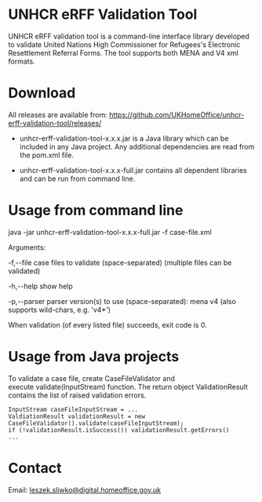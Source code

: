 # UNHCR eRFF Validation Tool

UNHCR eRFF validation tool is a command-line interface library developed to validate United Nations High Commissioner for Refugees's Electronic Resettlement Referral Forms. The tool supports both MENA and V4 xml formats.

# Download

All releases are available from:
https://github.com/UKHomeOffice/unhcr-erff-validation-tool/releases/

* unhcr-erff-validation-tool-x.x.x.jar is a Java library which can be included in any Java project. Any additional dependencies are read from the pom.xml file.

* unhcr-erff-validation-tool-x.x.x-full.jar contains all dependent libraries and can be run from command line.


# Usage from command line
java -jar unhcr-erff-validation-tool-x.x.x-full.jar -f case-file.xml

Arguments:

-f,--file <arg>     case files to validate (space-separated)
(multiple files can be validated)

-h,--help           show help

-p,--parser <arg>   parser version(s) to use (space-separated): mena v4
(also supports wild-chars, e.g. 'v4*')

When validation (of every listed file) succeeds, exit code is 0.

# Usage from Java projects
To validate a case file, create CaseFileValidator and execute validate(InputStream) function. The return object ValidationResult contains the list of raised validation errors.
```
InputStream caseFileInputStream = ...
ValdiationResult validationResult = new CaseFileValidator().validate(caseFileInputStream);
if (!validationResult.isSuccess()) validationResult.getErrors()
...
```

# Contact
Email: leszek.sliwko@digital.homeoffice.gov.uk